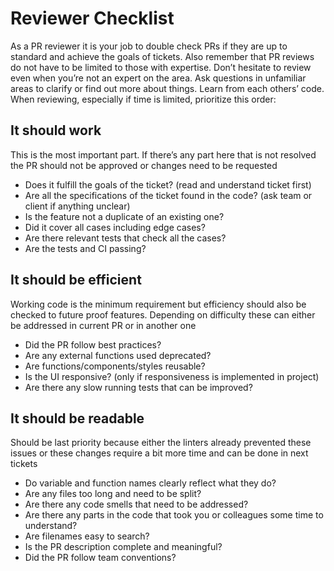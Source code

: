 # Reviewer Checklist

As a PR reviewer it is your job to double check PRs if they are up to standard and achieve the goals of tickets. Also remember that PR reviews do not have to be limited to those with expertise. Don’t hesitate to review even when you’re not an expert on the area. Ask questions in unfamiliar areas to clarify or find out more about things. Learn from each others’ code.
When reviewing, especially if time is limited, prioritize this order:

## It should work

This is the most important part. If there’s any part here that is not resolved the PR should not be approved or changes need to be requested

- Does it fulfill the goals of the ticket? (read and understand ticket first)
- Are all the specifications of the ticket found in the code? (ask team or client if anything unclear)
- Is the feature not a duplicate of an existing one?
- Did it cover all cases including edge cases?
- Are there relevant tests that check all the cases?
- Are the tests and CI passing?

## It should be efficient

Working code is the minimum requirement but efficiency should also be checked to future proof features. Depending on difficulty these can either be addressed in current PR or in another one

- Did the PR follow best practices?
- Are any external functions used deprecated?
- Are functions/components/styles reusable?
- Is the UI responsive? (only if responsiveness is implemented in project)
- Are there any slow running tests that can be improved?

## It should be readable

Should be last priority because either the linters already prevented these issues or these changes require a bit more time and can be done in next tickets

- Do variable and function names clearly reflect what they do?
- Are any files too long and need to be split?
- Are there any code smells that need to be addressed?
- Are there any parts in the code that took you or colleagues some time to understand?
- Are filenames easy to search?
- Is the PR description complete and meaningful?
- Did the PR follow team conventions?

